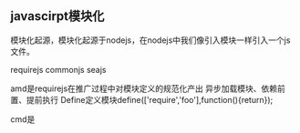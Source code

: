 ## javascirpt模块化  
模块化起源，模块化起源于nodejs，在nodejs中我们像引入模块一样引入一个js文件。

requirejs commonjs seajs

amd是requirejs在推广过程中对模块定义的规范化产出
异步加载模块、依赖前置、提前执行
Define定义模块define(['require','foo'],function(){return});

cmd是